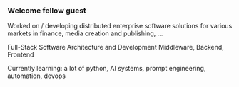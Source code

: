 ### Welcome fellow guest

Worked on / developing distributed enterprise software solutions for various markets in finance, media creation and publishing, ...

Full-Stack Software Architecture and Development Middleware, Backend, Frontend

Currently learning: a lot of python, AI systems, prompt engineering, automation, devops

<!--
**0xDO/0xDO** is a ✨ _special_ ✨ repository because its `README.md` (this file) appears on your GitHub profile.

Here are some ideas to get you started:

- 🔭 I’m currently working on ...
- 🌱 I’m currently learning ...
- 👯 I’m looking to collaborate on ...
- 🤔 I’m looking for help with ...
- 💬 Ask me about ...
- 📫 How to reach me: ...
- 😄 Pronouns: ...
- ⚡ Fun fact: ...
-->
